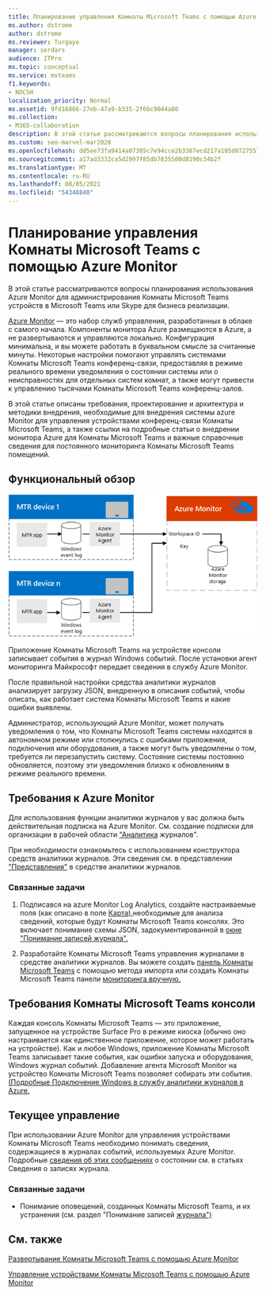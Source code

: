 ```yaml
---
title: Планирование управления Комнаты Microsoft Teams с помощью Azure Monitor
ms.author: dstrome
author: dstrome
ms.reviewer: Turgayo
manager: serdars
audience: ITPro
ms.topic: conceptual
ms.service: msteams
f1.keywords:
- NOCSH
localization_priority: Normal
ms.assetid: 9fd16866-27eb-47a9-b335-2f6bc9044a80
ms.collection:
- M365-collaboration
description: В этой статье рассматриваются вопросы планирования использования Azure Monitor для администрирования Комнаты Microsoft Teams устройств в Skype для бизнеса или Teams реализации.
ms.custom: seo-marvel-mar2020
ms.openlocfilehash: dd5ee73fa9414a07385c7e94cce2b3387ecd217a105d072755752f979e77599a
ms.sourcegitcommit: a17ad3332ca5d2997f85db7835500d8190c34b2f
ms.translationtype: MT
ms.contentlocale: ru-RU
ms.lasthandoff: 08/05/2021
ms.locfileid: "54348840"
---
```

# <a name="plan-microsoft-teams-rooms-management-with-azure-monitor"></a>Планирование управления Комнаты Microsoft Teams с помощью Azure Monitor
 
 В этой статье рассматриваются вопросы планирования использования Azure Monitor для администрирования Комнаты Microsoft Teams устройств в Microsoft Teams или Skype для бизнеса реализации.
  
[Azure Monitor](/azure/azure-monitor/overview) — это набор служб управления, разработанных в облаке с самого начала. Компоненты монитора Azure размещаются в Azure, а не развертываются и управляются локально. Конфигурация минимальна, и вы можете работать в буквальном смысле за считанные минуты. Некоторые настройки помогают управлять системами Комнаты Microsoft Teams конференц-связи, предоставляя в режиме реального времени уведомления о состоянии системы или о неисправностях для отдельных систем комнат, а также могут привести к управлению тысячами Комнаты Microsoft Teams конференц-залов.
  
В этой статье описаны требования, проектирование и архитектура и методики внедрения, необходимые для внедрения системы azure Monitor для управления устройствами конференц-связи Комнаты Microsoft Teams, а также ссылки на подробные статьи о внедрении монитора Azure для Комнаты Microsoft Teams и важные справочные сведения для постоянного мониторинга Комнаты Microsoft Teams помещений. 
  
## <a name="functional-overview"></a>Функциональный обзор

![Схема управления Комнаты Microsoft Teams с помощью Azure Monitor](../media/3f2ae1b8-61ea-4cd6-afb4-4bd75ccc746a.png)
  
Приложение Комнаты Microsoft Teams на устройстве консоли записывает события в журнал Windows событий. После установки агент мониторинга Майкрософт передает сведения в службу Azure Monitor. 
  
После правильной настройки средства аналитики журналов анализирует загрузку JSON, внедренную в описания событий, чтобы описать, как работает система Комнаты Microsoft Teams и какие ошибки выявлены. 
  
Администратор, использующий Azure Monitor, может получать уведомления о том, что Комнаты Microsoft Teams системы находятся в автономном режиме или столкнулись с ошибками приложения, подключения или оборудования, а также могут быть уведомлены о том, требуется ли перезапустить систему. Состояние системы постоянно обновляется, поэтому эти уведомления близко к обновлениям в режиме реального времени.
  
## <a name="azure-monitor-requirements"></a>Требования к Azure Monitor

Для использования функции аналитики журналов у вас должна быть действительная подписка на Azure Monitor. См. создание подписки для организации в рабочей области ["Аналитика](/azure/azure-monitor/learn/quick-create-workspace) журналов".
  
При необходимости ознакомьтесь с использованием конструктора средств аналитики журналов. Эти сведения см. в представлении ["Представления"](/azure/azure-monitor/platform/view-designer) в средстве аналитики журналов.
  
### <a name="related-tasks"></a>Связанные задачи

1. Подписався на azure Monitor Log Analytics, создайте настраиваемые поля (как описано в поле [Карта),](azure-monitor-deploy.md#Custom_fields)необходимые для анализа сведений, которые будут Комнаты Microsoft Teams консолях. Это включает понимание схемы JSON, задокументированной в [окне "Понимание записей журнала".](azure-monitor-manage.md#understand-the-log-entries)
    
2. Разработайте Комнаты Microsoft Teams управления журналами в средстве аналитики журналов. Вы можете создать [панель Комнаты Microsoft Teams](azure-monitor-deploy.md#create-a-microsoft-teams-rooms-dashboard-by-using-the-import-method) с помощью метода импорта или создать Комнаты Microsoft Teams панели [мониторинга вручную.](azure-monitor-deploy.md#create-a-microsoft-teams-rooms-dashboard-manually)
    
## <a name="individual-microsoft-teams-rooms-console-requirements"></a>Требования Комнаты Microsoft Teams консоли

Каждая консоль Комнаты Microsoft Teams — это приложение, запущенное на устройстве Surface Pro в режиме киоска (обычно оно настраивается как единственное приложение, которое может работать на устройстве). Как и любое Windows, приложение Комнаты Microsoft Teams записывает такие события, как ошибки запуска и оборудования, Windows журнал событий. Добавление агента Microsoft Monitor на устройство Комнаты Microsoft Teams позволяет собирать эти события. [(Подробные Подключение Windows в службу аналитики журналов в Azure.](/azure/azure-monitor/platform/agent-windows)
  
## <a name="ongoing-management"></a>Текущее управление

При использовании Azure Monitor для управления устройствами Комнаты Microsoft Teams необходимо понимать сведения, содержащиеся в журналах событий, используемых Azure Monitor. Подробные [сведения об этих сообщениях](azure-monitor-manage.md#understand-the-log-entries) о состоянии см. в статьях Сведения о записях журнала.
  
### <a name="related-tasks"></a>Связанные задачи

- Понимание оповещений, созданных Комнаты Microsoft Teams, и их устранения (см. раздел "Понимание записей [журнала")](azure-monitor-manage.md#understand-the-log-entries)
    
## <a name="see-also"></a>См. также

[Развертывание Комнаты Microsoft Teams с помощью Azure Monitor](azure-monitor-deploy.md)
  
[Управление устройствами Комнаты Microsoft Teams с помощью Azure Monitor](azure-monitor-manage.md)